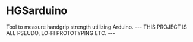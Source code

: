 # HGSarduino
Tool to measure handgrip strength utilizing Arduino.
--- THIS PROJECT IS ALL PSEUDO, LO-FI PROTOTYPING ETC. ---

